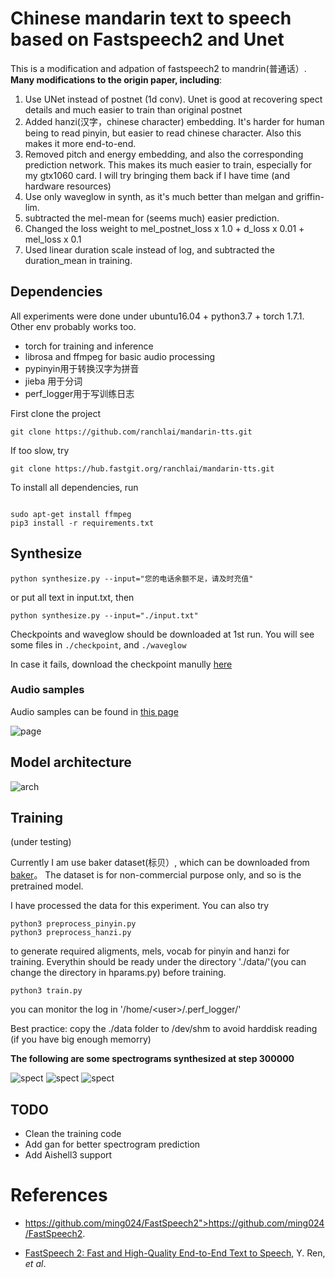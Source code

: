 # Chinese mandarin text to speech based on Fastspeech2 and Unet

    
This is a modification and adpation of fastspeech2 to mandrin(普通话）. 
<b> Many modifications to the origin paper, including</b>: 

1. Use UNet instead of postnet (1d conv). Unet is good at recovering spect details and much easier to train than original postnet
2. Added hanzi(汉字，chinese character) embedding. It's harder for human being to read pinyin, but easier to read chinese character. Also this makes it more end-to-end. 
3. Removed pitch and energy embedding, and also the corresponding prediction network. This makes its much easier to train, especially for my gtx1060 card. I will try bringing them back if I have time (and hardware resources)
5. Use only waveglow in synth, as it's much better than melgan and griffin-lim.
6. subtracted the mel-mean for (seems much) easier prediction. 
7. Changed the loss weight to  mel_postnet_loss x 1.0 + d_loss x 0.01 + mel_loss x 0.1 
8. Used linear duration scale instead of log, and subtracted the duration_mean in training.


## Dependencies

All experiments were done under ubuntu16.04 + python3.7 + torch 1.7.1. Other env probably works too.

- torch for training and inference
- librosa and ffmpeg for basic audio processing
- pypinyin用于转换汉字为拼音
- jieba 用于分词
- perf_logger用于写训练日志

First clone the project

```
git clone https://github.com/ranchlai/mandarin-tts.git

```
If too slow, try

```
git clone https://hub.fastgit.org/ranchlai/mandarin-tts.git

```

To install all dependencies, run

```

sudo apt-get install ffmpeg
pip3 install -r requirements.txt
```


## Synthesize


```
python synthesize.py --input="您的电话余额不足，请及时充值"
```
or put all text in input.txt, then 

```
python synthesize.py --input="./input.txt"

```

Checkpoints and waveglow should be downloaded at 1st run. You will see some files in  `./checkpoint`, and `./waveglow`

In case it fails, download the checkpoint manully <a href='https://zenodo.org/record/4625672/files/checkpoint_500000.pth'>here</a>

### Audio samples

Audio samples can be found in <a href="https://ranchlai.github.io/mandarin-tts/">this page</a>

![page](./docs/page.png)




## Model architecture

![arch](./docs/arch.png)


## Training

(under testing)

Currently I am use baker dataset(标贝）, which can be downloaded from <a href="https://www.data-baker.com/open_source.html">baker</a>。 The dataset is for non-commercial purpose only, and so is the pretrained model. 


I have processed the data for this experiment. You can also try 
```
python3 preprocess_pinyin.py 
python3 preprocess_hanzi.py 
```
to generate required aligments, mels, vocab for pinyin and hanzi for training. Everythin should be ready under the directory './data/'(you can change the directory in hparams.py) before training. 


```
python3 train.py
```
you can monitor the log in '/home/\<user\>/.perf_logger/'

Best practice: copy the ./data folder to /dev/shm to avoid harddisk reading (if you have big enough memorry)


<b> The following are some spectrograms synthesized at step 300000 </b>

![spect](./docs/data/step_300000_0.png)
![spect](./docs/data/step_300000_2.png)
![spect](./docs/data/step_300000_3.png)





## TODO
- Clean the training code
- Add gan for better spectrogram prediction
- Add Aishell3 support


# References
- <a>https://github.com/ming024/FastSpeech2">https://github.com/ming024/FastSpeech2</a>. 

- [FastSpeech 2: Fast and High-Quality End-to-End Text to Speech](https://arxiv.org/abs/2006.04558), Y. Ren, *et al*.






